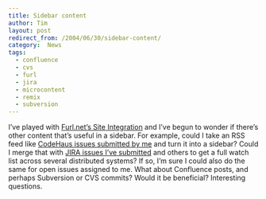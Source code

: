 ```yaml
---
title: Sidebar content
author: Tim
layout: post
redirect_from: /2004/06/30/sidebar-content/
category:  News
tags:
  - confluence
  - cvs
  - furl
  - jira
  - microcontent
  - remix
  - subversion
---
```

I&#8217;ve played with [Furl.net&#8217;s Site Integration][1] and I&#8217;ve begun to wonder if there&#8217;s other content that&#8217;s useful in a sidebar. For example, could I take an RSS feed like [CodeHaus issues submitted by me][2] and turn it into a sidebar? Could I merge that with [JIRA issues I&#8217;ve submitted][3] and others to get a full watch list across several distributed systems? If so, I&#8217;m sure I could also do the same for open issues assigned to me. What about Confluence posts, and perhaps Subversion or CVS commits? Would it be beneficial? Interesting questions.

 [1]: http://www.furl.net/shareSite.jsp
 [2]: http://jira.codehaus.org/secure/IssueNavigator.jspa?view=rss&reporter=shadeltd&reporterSelect=specificuser&sorter/field=issuekey&sorter/order=DESC&tempMax=25&reset=true&decorator=none
 [3]: http://jira.atlassian.com/secure/IssueNavigator.jspa?view=rss&reporter=shadeltd&reporterSelect=specificuser&sorter/field=issuekey&sorter/order=DESC&tempMax=25&reset=true&decorator=none

